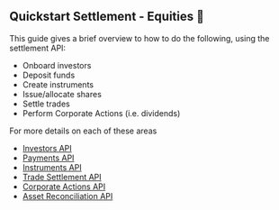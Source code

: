 ## Quickstart Settlement - Equities 🚧

This guide gives a brief overview to how to do the following, using the settlement API:

 * Onboard investors
 * Deposit funds
 * Create instruments
 * Issue/allocate shares
 * Settle trades
 * Perform Corporate Actions (i.e. dividends) 

For more details on each of these areas

 * [Investors API](/#investors)
 * [Payments API](/#payments-investors)
 * [Instruments API](/#settlement-equity-instruments)
 * [Trade Settlement API](/#settlement-equity-trade-settlement)
 * [Corporate Actions API](/#settlement-equity-corporate-actions)
 * [Asset Reconciliation API](/#settlement-equity-asset-reconciliation)
